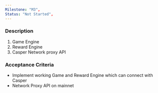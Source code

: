 ```yaml
---
Milestone: "M3",
Status: "Not Started",
---
```

<!--lang:en--> 
### Description

1. Game Engine
2. Reward Engine
3. Casper Network proxy API




### Acceptance Criteria
- Implement working Game and Reward Engine which can connect with Casper
- Network Proxy API on mainnet
